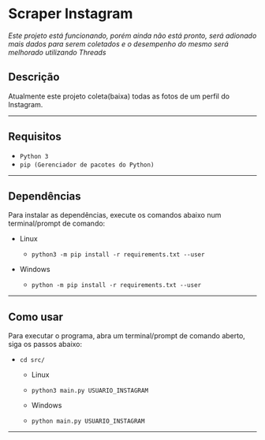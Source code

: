 # Scraper Instagram

*Este projeto está funcionando, porém ainda não está pronto, será adionado mais dados para serem coletados e o desempenho do mesmo será melhorado utilizando Threads*

## Descrição
Atualmente este projeto coleta(baixa) todas as fotos de um perfil do Instagram.

---
## Requisitos

* `Python 3`
* `pip (Gerenciador de pacotes do Python)`

  
---
## Dependências

Para instalar as dependências, execute os comandos abaixo num terminal/prompt de comando:

* Linux
  * `python3 -m pip install -r requirements.txt --user`

* Windows
  * `python -m pip install -r requirements.txt --user`

---
## Como usar

Para executar o programa, abra um terminal/prompt de comando aberto, siga os passos abaixo:
* `cd src/`
  * Linux
  * `python3 main.py USUARIO_INSTAGRAM`

  * Windows
  * `python main.py USUARIO_INSTAGRAM`

---